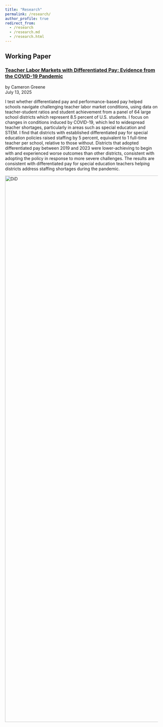 ```yaml
---
title: "Research"
permalink: /research/
author_profile: true
redirect_from: 
  - /research
  - /research.md
  - /research.html
---
```



## Working Paper  
### [Teacher Labor Markets with Differentiated Pay: Evidence from the COVID-19 Pandemic](https://cameronjamesgreene.github.io/files/Thesis.pdf)  
by Cameron Greene  
July 13, 2025

I test whether differentiated pay and performance-based pay helped schools navigate challenging teacher labor market conditions, using data on teacher-student ratios and student achievement from a panel of 64 large school districts which represent 8.5 percent of U.S. students. I focus on changes in conditions induced by COVID-19, which led to widespread teacher shortages, particularly in areas such as special education and STEM. I find that districts with established differentiated pay for special education policies raised staffing by 5 percent, equivalent to 1 full-time teacher per school, relative to those without. Districts that adopted differentiated pay between 2019 and 2023 were lower-achieving to begin with and experienced worse outcomes than other districts, consistent with adopting the policy in response to more severe challenges. The results are consistent with differentiated pay for special education teachers helping districts address staffing shortages during the pandemic.

<img width="2686" height="1798" alt="DiD" src="https://github.com/user-attachments/assets/bdfeb9c9-b41a-4f45-9039-8eec8a52c018" />

